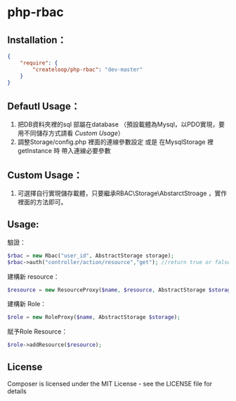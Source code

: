 php-rbac
========

Installation：
------

``` json
{
    "require": {
        "createloop/php-rbac": "dev-master"
    }
}
```



Defautl Usage：
---------------
1. 把DB資料夾裡的sql 部屬在database （預設載體為Mysql，以PDO實現，要用不同儲存方式請看 *Custom Usage*）
2. 調整Storage/config.php 裡面的連線參數設定 或是 在MysqlStorage 裡 getInstance 時 帶入連線必要參數

Custom Usage：
---------------
1. 可選擇自行實現儲存載體，只要繼承RBAC\Storage\AbstarctStroage ，實作裡面的方法即可。


Usage:
------

驗證：

``` php
$rbac = new Rbac("user_id", AbstractStorage storage);
$rbac->auth("controller/action/resource","get"); //return true or false
```

建構新 resource：

``` php
$resource = new ResourceProxy($name, $resource, AbstractStorage $storage);
```

建構新 Role：

``` php
$role = new RoleProxy($name, AbstractStorage $storage);
```

賦予Role Resource：

``` php
$role->addResource($resource);
```


License
-------

Composer is licensed under the MIT License - see the LICENSE file for details
